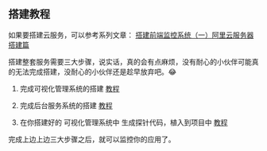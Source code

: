 ## 搭建教程

如果要搭建云服务，可以参考系列文章： [搭建前端监控系统（一）阿里云服务器搭建篇](https://www.cnblogs.com/warm-stranger/p/8837784.html)

搭建整套服务需要三大步骤，说实话，真的会有点麻烦，没有耐心的小伙伴可能真的无法完成搭建，没耐心的小伙伴还是趁早放弃吧。😂

1. 完成可视化管理系统的搭建 [教程](https://github.com/a597873885/webfunny-admin)

2. 完成后台服务系统的搭建 [教程](https://github.com/a597873885/webfunny-servers)

3. 在你搭建好的 可视化管理系统中 生成探针代码，植入到项目中 [教程](http://www.webfunny.cn/webfunny/createProject)

完成上边上边三大步骤之后，就可以监控你的应用了。
